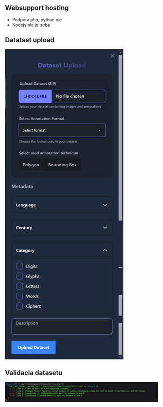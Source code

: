 ## Websupport hosting
- Podpora php, python nie
- Nodejs nie je treba
## Datatset upload
![idk](dataset_download.png)
## Validacia datasetu
![idk](Screenshot_7.png)
